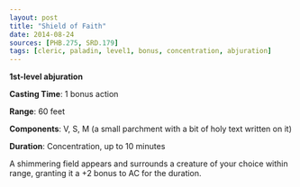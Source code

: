 ```yaml
---
layout: post
title: "Shield of Faith"
date: 2014-08-24
sources: [PHB.275, SRD.179]
tags: [cleric, paladin, level1, bonus, concentration, abjuration]
---
```


**1st-level abjuration**

**Casting Time**: 1 bonus action

**Range**: 60 feet

**Components**: V, S, M (a small parchment with a bit of holy text written on it)

**Duration**: Concentration, up to 10 minutes

A shimmering field appears and surrounds a creature of your choice within range, granting it a +2 bonus to AC for the duration.
